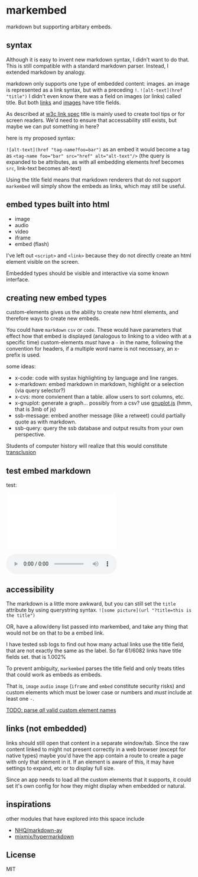 # markembed

markdown but supporting arbitary embeds.

## syntax

Although it is easy to invent new markdown syntax,
I didn't want to do that. This is still compatible
with a standard markdown parser.
Instead, I extended markdown by analogy.

markdown only supports one type of embedded content:
images. an image is represented as a link syntax, but
with a preceding `!`. `![alt-text](href "title")`
I didn't even know there was a field on images
(or links) called title. But both [links](http://daringfireball.net/projects/markdown/syntax#link)
and [images](http://daringfireball.net/projects/markdown/syntax#image)
have title fields.

As described at [w3c link spec](https://www.w3.org/TR/html401/struct/links.html#h-12.1.4)
title is mainly used to create tool tips or for screen readers.
We'd need to ensure that accessability still exists, but maybe
we can put something in here?

here is my proposed syntax:

`![alt-text](href "tag-name?foo=bar")`
as an embed it would become a tag as
`<tag-name foo="bar" src="href" alt="alt-text"/>`
(the query is expanded to be attributes, as with all embedding
elements href becomes `src`, link-text becomes alt-text)

Using the title field means that markdown renderers that do not
support `markembed` will simply show the embeds as links,
which may still be useful.

## embed types built into html

* image
* audio
* video
* iframe
* embed (flash)

I've left out `<script>` and `<link>` because they do not
directly create an html element visible on the screen.

Embedded types should be visible and interactive via some
known interface.

## creating new embed types

custom-elements gives us the ability to create new html elements,
and therefore ways to create new embeds. 

You could have `markdown` `csv` or `code`.
These would have parameters that effect how that embed is displayed
 (analogous to linking to a video with at a specific time)
custom-elements _must_ have a `-` in the name, following
the convention for headers, if a multiple word name is not
necessary, an x- prefix is used.

some ideas:

* x-code: code with systax highlighting by language and line ranges.
* x-markdown: embed markdown in markdown, highlight or a selection (via query selector?)
* x-cvs: more convienent than a table. allow users to sort columns, etc.
* x-gnuplot: generate a graph... possibly from a csv?
  use [gnuplot.js](http://gnuplot.respawned.com/) (hmm, that is 3mb of js)
* ssb-message: embed another message (like a retweet) could partially quote as with markdown.
* ssb-query: query the ssb database and output results from your own perspective.

Students of computer history will realize that this would constitute
[transclusion](https://en.wikipedia.org/wiki/Transclusion)

## test embed markdown

test:

![embedded markdown](./x-markdown.md "x-markdown")

![embedded audio](./roverhomie.ogg "audio?controls=true")

## accessibility

The markdown is a little more awkward, but you can still set
the `title` attribute by using querystring syntax.
`![some picture](url "?title=this is the title")`

OR, have a allow/deny list passed into markembed,
and take any thing that would not be on that to be a embed link.

I have tested ssb logs to find out how many actual links
use the title field, that are not exactly the same as the label.
So far 61/6082 links have title fields set. that is 1.002%

To prevent ambiguity, `markembed` parses the title field
and only treats titles that could work as embeds as embeds.

That is, `image` `audio` `image` (`iframe` and `embed` constitute security risks)
and custom elements which must be lower case or numbers and _must_ include at least one `-`.

[TODO: parse _all_ valid custom element names](https://www.w3.org/TR/custom-elements/#valid-custom-element-name)

## links (not embedded)

links should still open that content in a separate window/tab.
Since the raw content linked to might not present correctly
in a web browser (except for native types) maybe you'd have
the app contain a route to create a page with only that element in it.
If an element is aware of this, it may have settings to expand, etc
or to display full size.

Since an app needs to load all the custom elements that it supports,
it could set it's own config for how they might display
when embedded or natural.

## inspirations

other modules that have explored into this space include

* [NHQ/markdown-av](https://github.com/NHQ/markdown-av)
* [mixmix/hypermarkdown](https://github.com/mixmix/hypermarkdown)

## License

MIT


